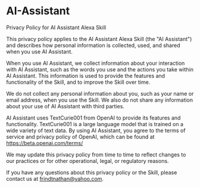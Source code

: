 # AI-Assistant
Privacy Policy for AI Assistant Alexa Skill

This privacy policy applies to the AI Assistant Alexa Skill (the "AI Assistant") and describes how personal information is collected, used, and shared when you use AI Assistant.

When you use AI Assistant, we collect information about your interaction with AI Assistant, such as the words you use and the actions you take within AI Assistant. This information is used to provide the features and functionality of the Skill, and to improve the Skill over time.

We do not collect any personal information about you, such as your name or email address, when you use the Skill. We also do not share any information about your use of AI Assistant with third parties.

AI Assistant uses TextCurie001 from OpenAI to provide its features and functionality. TextCurie001 is a large language model that is trained on a wide variety of text data. By using AI Assistant, you agree to the terms of service and privacy policy of OpenAI, which can be found at https://beta.openai.com/terms/

We may update this privacy policy from time to time to reflect changes to our practices or for other operational, legal, or regulatory reasons.

If you have any questions about this privacy policy or the Skill, please contact us at frindtnathan@yahoo.com.
